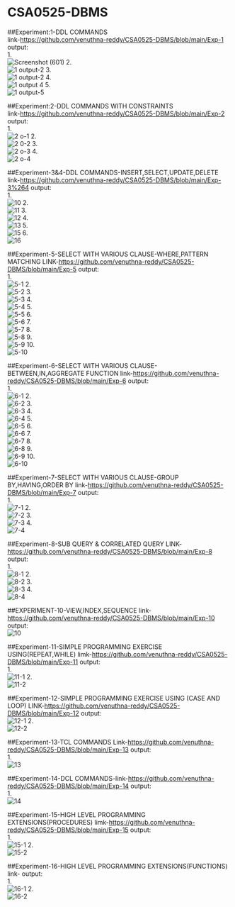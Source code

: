 # CSA0525-DBMS
##Experiment:1-DDL COMMANDS<br/>link-https://github.com/venuthna-reddy/CSA0525-DBMS/blob/main/Exp-1
output:<br/>
1.<br/>
![Screenshot (601)](https://user-images.githubusercontent.com/113232880/193612186-303faf52-335d-4bc5-b363-7403638abe80.png)
2.<br/>
![1 output-2](https://user-images.githubusercontent.com/113232880/193612970-e613221a-5551-497f-b617-45cb2cb2db05.png)
3.<br/>
![1 output-2](https://user-images.githubusercontent.com/113232880/193613672-e69f27ee-396b-4215-9b23-efa4d1a37ec6.png)
4.<br/>
![1 output 4](https://user-images.githubusercontent.com/113232880/193614445-7e6585a8-d9f5-4eff-8550-0faba8aa5182.png)
5.<br/>
![1 output-5](https://user-images.githubusercontent.com/113232880/193614522-5e677203-2e98-468f-b18c-d2351fae9b5b.png)

##Experiment:2-DDL COMMANDS WITH CONSTRAINTS<br/>link-https://github.com/venuthna-reddy/CSA0525-DBMS/blob/main/Exp-2
output:<br/>
1.<br/>
![2 o-1](https://user-images.githubusercontent.com/113232880/193640010-0c00c6ae-66be-4545-94ee-6dc8fd273975.png)
2.<br/>
![2 0-2](https://user-images.githubusercontent.com/113232880/193640098-c58fedad-4b2f-40c2-9375-0c3f1f5d514b.png)
3.<br/>
![2 o-3](https://user-images.githubusercontent.com/113232880/193640163-abc310a9-8217-4f9e-b630-58001955c7ab.png)
4.<br/>
![2 o-4](https://user-images.githubusercontent.com/113232880/193640271-33a75e0a-4440-42ab-80ca-a1fd7c3813fb.png)

##Experiment-3&4-DDL COMMANDS-INSERT,SELECT,UPDATE,DELETE<br/>link-https://github.com/venuthna-reddy/CSA0525-DBMS/blob/main/Exp-3%264
output:<br/>
1.<br/>
![10](https://user-images.githubusercontent.com/113232880/193841933-443b7583-b104-41f8-8794-d28325eb675b.png)
2.<br/>
![11](https://user-images.githubusercontent.com/113232880/193842042-9eb67521-542d-4a65-a4e8-1c52b4378ced.png)
3.<br/>
![12](https://user-images.githubusercontent.com/113232880/193842138-681ca34f-48f7-4d16-ba60-e418a5d5f95c.png)
4.<br/>
![13](https://user-images.githubusercontent.com/113232880/193842367-15ac6a09-6dd3-4757-86bf-3bc18331b8d9.png)
5.<br/>
![15](https://user-images.githubusercontent.com/113232880/193842495-b0933b2c-2145-44e5-abb3-f8d5d664710f.png)
6.<br/>
![16](https://user-images.githubusercontent.com/113232880/193842586-d0ccd8d4-2377-4555-b544-80acb3015970.png)

##Experiment-5-SELECT WITH VARIOUS CLAUSE-WHERE,PATTERN MATCHING LINK-https://github.com/venuthna-reddy/CSA0525-DBMS/blob/main/Exp-5
output:<br/>
1.<br/>
![5-1](https://user-images.githubusercontent.com/113232880/193886894-95251d87-11e8-459b-9cb5-f4401f9dd72d.png)
2.<br/>
![5-2](https://user-images.githubusercontent.com/113232880/193886963-19be7e1d-1908-456b-b4cd-8005d90941a3.png)
3.<br/>
![5-3](https://user-images.githubusercontent.com/113232880/193887062-42af910e-41e8-4b91-80c3-d924ce25911e.png)
4.<br/>
![5-4](https://user-images.githubusercontent.com/113232880/193887217-c3beb7ff-1112-47ff-80fb-5b4e139a9f64.png)
5.<br/>
![5-5](https://user-images.githubusercontent.com/113232880/193887302-0698ea3a-8dc9-46ae-8aa3-5ae1fa3ac8a1.png)
6.<br/>
![5-6](https://user-images.githubusercontent.com/113232880/193887371-86a8449a-b712-4fd3-bf9b-6d447b5d2f12.png)
7.<br/>
![5-7](https://user-images.githubusercontent.com/113232880/193887430-4a4758d8-0434-4dcb-998a-6823f8f4791c.png)
8.<br/>
![5-8](https://user-images.githubusercontent.com/113232880/193887597-5c506903-da3a-4143-a4a9-5c726df817b6.png)
9.<br/>
![5-9](https://user-images.githubusercontent.com/113232880/193887695-98aab557-12c4-439a-89db-6f792c756c18.png)
10.<br/>
![5-10](https://user-images.githubusercontent.com/113232880/193887780-e646262c-f93a-4d00-8b3e-d0c73b79c4df.png)

##Experiment-6-SELECT WITH VARIOUS CLAUSE-BETWEEN,IN,AGGREGATE FUNCTION link-https://github.com/venuthna-reddy/CSA0525-DBMS/blob/main/Exp-6
output:<br/>
1.<br/>
![6-1](https://user-images.githubusercontent.com/113232880/194048657-4023e99d-598c-4aec-9b18-f82ab0dc84d0.png)
2.<br/>
![6-2](https://user-images.githubusercontent.com/113232880/194048760-217d5ee2-e3fa-48d3-9f4f-87277d2b15d1.png)
3.<br/>
![6-3](https://user-images.githubusercontent.com/113232880/194048815-231d17f2-0baa-4900-a0e3-fda71d2cd16e.png)
4.<br/>
![6-4](https://user-images.githubusercontent.com/113232880/194048880-290eb527-50a5-46e1-94b1-f3070987dbc4.png)
5.<br/>
![6-5](https://user-images.githubusercontent.com/113232880/194048932-7ecc259a-2325-48ec-9064-57290c251ef4.png)
6.<br/>
![6-6](https://user-images.githubusercontent.com/113232880/194048997-d6396f04-80ff-4d04-9e8a-7e8465987f9f.png)
7.<br/>
![6-7](https://user-images.githubusercontent.com/113232880/194049038-45508bbf-cbdd-4436-9f24-a631f03addd0.png)
8.<br/>
![6-8](https://user-images.githubusercontent.com/113232880/194049086-d175bee6-1a05-4170-8919-b3460fedab03.png)
9.<br/>
![6-9](https://user-images.githubusercontent.com/113232880/194049174-781ffe2d-e5fe-41cc-b3a1-b3248ff0da7e.png)
10.<br/>
![6-10](https://user-images.githubusercontent.com/113232880/194049231-92240874-0490-4b2c-9616-bae488ee54bc.png)

##Experiment-7-SELECT WITH VARIOUS CLAUSE-GROUP BY,HAVING,ORDER BY link-https://github.com/venuthna-reddy/CSA0525-DBMS/blob/main/Exp-7
output:<br/>
1.<br/>
![7-1](https://user-images.githubusercontent.com/113232880/194057508-df7f7d4d-1d6a-4f2f-a879-bd5a6df98c52.png)
2.<br/>
![7-2](https://user-images.githubusercontent.com/113232880/194057561-61bceed2-6a75-4086-9364-272710964187.png)
3.<br/>
![7-3](https://user-images.githubusercontent.com/113232880/194057613-c1326822-352d-4c92-8a96-e35a7bfed7df.png)
4.<br/>
![7-4](https://user-images.githubusercontent.com/113232880/194057672-d0feebff-cbea-4f28-b920-b5b62d2e5639.png)

##Experiment-8-SUB QUERY & CORRELATED QUERY LINK-https://github.com/venuthna-reddy/CSA0525-DBMS/blob/main/Exp-8
output:<br/>
1.<br/>
![8-1](https://user-images.githubusercontent.com/113232880/194070896-6c4fc6e8-3440-4ab0-bb3c-056da3185fb7.png)
2.<br/>
![8-2](https://user-images.githubusercontent.com/113232880/194070977-074fb3df-4c77-41de-b769-aed956964a0d.png)
3.<br/>
![8-3](https://user-images.githubusercontent.com/113232880/194071039-cb2a7bc6-1347-40c4-bcdd-b88f11a4c512.png)
4.<br/>
![8-4](https://user-images.githubusercontent.com/113232880/194071118-d1d7fa0a-dfea-48ea-a247-350e10360104.png)

##EXPERIMENT-10-VIEW,INDEX,SEQUENCE link-https://github.com/venuthna-reddy/CSA0525-DBMS/blob/main/Exp-10
output:<br/>
![10](https://user-images.githubusercontent.com/113232880/194099943-c966b310-27a5-475f-8a54-ad451bbf772a.png)

##Experiment-11-SIMPLE PROGRAMMING EXERCISE USING(REPEAT,WHILE) limk-https://github.com/venuthna-reddy/CSA0525-DBMS/blob/main/Exp-11
output:<br/>
1.<br/>
![11-1](https://user-images.githubusercontent.com/113232880/194132040-3802c9bb-183e-4d4f-84f2-638c98f5d0ff.png)
2.<br/>
![11-2](https://user-images.githubusercontent.com/113232880/194132104-ad05eaa4-223f-4e83-a69d-792000dcd6b5.png)

##Experiment-12-SIMPLE PROGRAMMING EXERCISE USING (CASE AND LOOP) LINK-https://github.com/venuthna-reddy/CSA0525-DBMS/blob/main/Exp-12
output:<br/>
![12-1](https://user-images.githubusercontent.com/113232880/194138122-6c22cec2-047b-45d5-a25e-95f0c5c4428c.png)
2.<br/>
![12-2](https://user-images.githubusercontent.com/113232880/194138186-9eadbd57-a9c0-423f-a559-45a9cc0d1377.png)

##Experiment-13-TCL COMMANDS Link-https://github.com/venuthna-reddy/CSA0525-DBMS/blob/main/Exp-13
output:<br/>
1.<br/>
![13](https://user-images.githubusercontent.com/113232880/194224433-df7474f6-4842-40be-824d-8df5c72a835f.png)

##Experiment-14-DCL COMMANDS-link-https://github.com/venuthna-reddy/CSA0525-DBMS/blob/main/Exp-14
output:<br/>
1.<br/>
![14](https://user-images.githubusercontent.com/113232880/194228601-ba3c6d52-f668-43fd-9429-cd60f6f043fa.png)

##Experiment-15-HIGH LEVEL PROGRAMMING EXTENSIONS(PROCEDURES) limk-https://github.com/venuthna-reddy/CSA0525-DBMS/blob/main/Exp-15
output:<br/>
1.<br/>
![15-1](https://user-images.githubusercontent.com/113232880/194352730-d8f4751f-9c42-481c-a4e7-78963bd67ce7.png)
2.<br/>
![15-2](https://user-images.githubusercontent.com/113232880/194352823-ba97d314-aede-4d3d-9066-17008f855f9b.png)

##Experiment-16-HIGH LEVEL PROGRAMMING EXTENSIONS(FUNCTIONS) link-
output:<br/>
1.<br/>
![16-1](https://user-images.githubusercontent.com/113232880/194353395-2cabc3da-af1f-477f-ae4a-42820de07088.png)
2.<br/>
![16-2](https://user-images.githubusercontent.com/113232880/194353482-b074ca86-ca91-41eb-8e9c-f1a82240da12.png)
